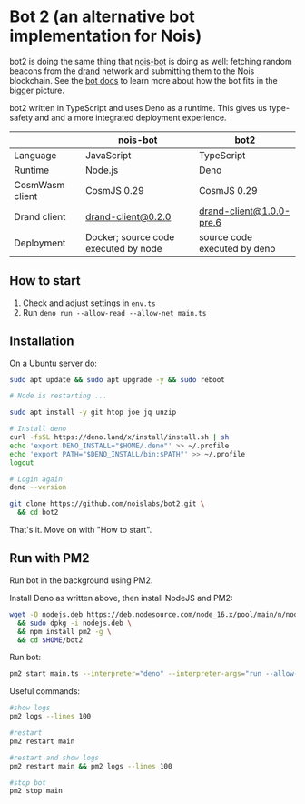 # Bot 2 (an alternative bot implementation for Nois)

bot2 is doing the same thing that [nois-bot](https://github.com/noislabs/nois-bot)
is doing as well: fetching random beacons from the [drand](https://drand.love)
network and submitting them to the Nois blockchain.
See the [bot docs](https://docs.nois.network/use-cases/for-bot-runners) to learn more about
how the bot fits in the bigger picture.

bot2 written in TypeScript and uses Deno as a runtime. This gives
us type-safety and and a more integrated deployment experience.

|                 | nois-bot                             | bot2                         |
| --------------- | ------------------------------------ | ---------------------------- |
| Language        | JavaScript                           | TypeScript                   |
| Runtime         | Node.js                              | Deno                         |
| CosmWasm client | CosmJS 0.29                          | CosmJS 0.29                  |
| Drand client    | drand-client@0.2.0                   | drand-client@1.0.0-pre.6     |
| Deployment      | Docker; source code executed by node | source code executed by deno |

## How to start

1. Check and adjust settings in `env.ts`
2. Run `deno run --allow-read --allow-net main.ts`

## Installation

On a Ubuntu server do:

```sh
sudo apt update && sudo apt upgrade -y && sudo reboot

# Node is restarting ...

sudo apt install -y git htop joe jq unzip

# Install deno
curl -fsSL https://deno.land/x/install/install.sh | sh
echo 'export DENO_INSTALL="$HOME/.deno"' >> ~/.profile
echo 'export PATH="$DENO_INSTALL/bin:$PATH"' >> ~/.profile
logout

# Login again
deno --version

git clone https://github.com/noislabs/bot2.git \
  && cd bot2
```

That's it. Move on with "How to start".

## Run with PM2
Run bot in the background using PM2.

Install Deno as written above, then install NodeJS and PM2:
```sh
wget -O nodejs.deb https://deb.nodesource.com/node_16.x/pool/main/n/nodejs/nodejs_16.17.1-deb-1nodesource1_amd64.deb \
  && sudo dpkg -i nodejs.deb \
  && npm install pm2 -g \
  && cd $HOME/bot2
  ```
Run bot:
```sh
pm2 start main.ts --interpreter="deno" --interpreter-args="run --allow-read --allow-net"
  ```
Useful commands:
```sh
#show logs
pm2 logs --lines 100

#restart
pm2 restart main

#restart and show logs
pm2 restart main && pm2 logs --lines 100

#stop bot
pm2 stop main
  ```